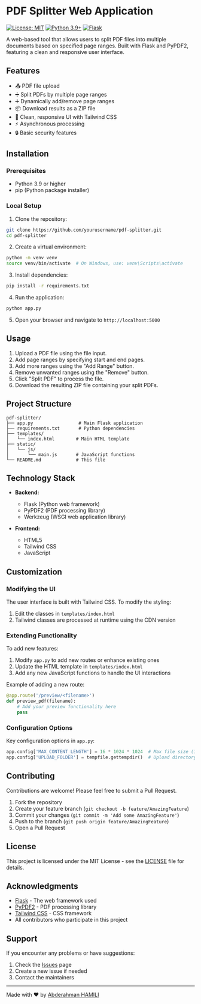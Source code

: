 # PDF Splitter Web Application

[![License: MIT](https://img.shields.io/badge/License-MIT-yellow.svg)](https://opensource.org/licenses/MIT)
[![Python 3.9+](https://img.shields.io/badge/python-3.9+-blue.svg)](https://www.python.org/downloads/)
[![Flask](https://img.shields.io/badge/flask-2.0.1-green.svg)](https://flask.palletsprojects.com/)

A web-based tool that allows users to split PDF files into multiple documents based on specified page ranges. Built with Flask and PyPDF2, featuring a clean and responsive user interface.

## Features

- 📤 PDF file upload
- ➗ Split PDFs by multiple page ranges
- ➕ Dynamically add/remove page ranges
- 📦 Download results as a ZIP file
- 🎨 Clean, responsive UI with Tailwind CSS
- ⚡ Asynchronous processing
- 🔒 Basic security features

## Installation

### Prerequisites

- Python 3.9 or higher
- pip (Python package installer)

### Local Setup

1. Clone the repository:

```bash
git clone https://github.com/yourusername/pdf-splitter.git
cd pdf-splitter
```

2. Create a virtual environment:

```bash
python -m venv venv
source venv/bin/activate  # On Windows, use: venv\Scripts\activate
```

3. Install dependencies:

```bash
pip install -r requirements.txt
```

4. Run the application:

```bash
python app.py
```

5. Open your browser and navigate to `http://localhost:5000`

## Usage

1. Upload a PDF file using the file input.
2. Add page ranges by specifying start and end pages.
3. Add more ranges using the "Add Range" button.
4. Remove unwanted ranges using the "Remove" button.
5. Click "Split PDF" to process the file.
6. Download the resulting ZIP file containing your split PDFs.

## Project Structure

```
pdf-splitter/
├── app.py                 # Main Flask application
├── requirements.txt       # Python dependencies
├── templates/
│   └── index.html        # Main HTML template
├── static/
│   └── js/
│       └── main.js       # JavaScript functions
└── README.md             # This file
```

## Technology Stack

- **Backend:**

  - Flask (Python web framework)
  - PyPDF2 (PDF processing library)
  - Werkzeug (WSGI web application library)

- **Frontend:**
  - HTML5
  - Tailwind CSS
  - JavaScript

## Customization

### Modifying the UI

The user interface is built with Tailwind CSS. To modify the styling:

1. Edit the classes in `templates/index.html`
2. Tailwind classes are processed at runtime using the CDN version

### Extending Functionality

To add new features:

1. Modify `app.py` to add new routes or enhance existing ones
2. Update the HTML template in `templates/index.html`
3. Add any new JavaScript functions to handle the UI interactions

Example of adding a new route:

```python
@app.route('/preview/<filename>')
def preview_pdf(filename):
    # Add your preview functionality here
    pass
```

### Configuration Options

Key configuration options in `app.py`:

```python
app.config['MAX_CONTENT_LENGTH'] = 16 * 1024 * 1024  # Max file size (16MB)
app.config['UPLOAD_FOLDER'] = tempfile.gettempdir()  # Upload directory
```

## Contributing

Contributions are welcome! Please feel free to submit a Pull Request.

1. Fork the repository
2. Create your feature branch (`git checkout -b feature/AmazingFeature`)
3. Commit your changes (`git commit -m 'Add some AmazingFeature'`)
4. Push to the branch (`git push origin feature/AmazingFeature`)
5. Open a Pull Request

## License

This project is licensed under the MIT License - see the [LICENSE](LICENSE) file for details.

## Acknowledgments

- [Flask](https://flask.palletsprojects.com/) - The web framework used
- [PyPDF2](https://pypdf2.readthedocs.io/) - PDF processing library
- [Tailwind CSS](https://tailwindcss.com/) - CSS framework
- All contributors who participate in this project

## Support

If you encounter any problems or have suggestions:

1. Check the [Issues](https://github.com/Abderahmanvt7/pdf-splitter-app/issues) page
2. Create a new issue if needed
3. Contact the maintainers

---

Made with ❤️ by [Abderahman HAMILI](https://github.com/Abderahmanvt7)
